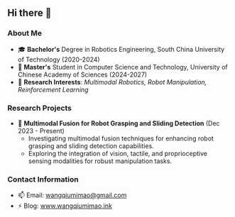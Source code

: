 ## Hi there 👋
### About Me
- 🎓 **Bachelor's** Degree in Robotics Engineering, South China University of Technology (2020-2024)
- 🌱 **Master's** Student in Computer Science and Technology, University of Chinese Academy of Sciences (2024-2027)
- 🌟 **Research Interests**: *Multimodal Robotics, Robot Manipulation, Reinforcement Learning*

### Research Projects
- 🔭 **Multimodal Fusion for Robot Grasping and Sliding Detection** (Dec 2023 - Present)
  - Investigating multimodal fusion techniques for enhancing robot grasping and sliding detection capabilities.
  - Exploring the integration of vision, tactile, and proprioceptive sensing modalities for robust manipulation tasks.

### Contact Information
- 📫 Email: wangqiumimao@gmail.com
- ⚡ Blog: www.wangqiumimao.ink

<!--
**zahir-w/zahir-w** is a ✨ _special_ ✨ repository because its `README.md` (this file) appears on your GitHub profile.

Here are some ideas to get you started:

- 🔭 I’m currently working on ...
- 🌱 I’m currently learning ...
- 👯 I’m looking to collaborate on ...
- 🤔 I’m looking for help with ...
- 💬 Ask me about ...
- 📫 How to reach me: ...
- 😄 Pronouns: ...
- ⚡ Fun fact: ...
-->
